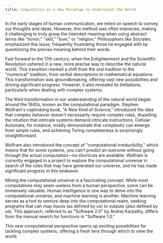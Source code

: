 ```yaml
---
title: Computation as a New Paradigm to Understand the World
---
```


In the early stages of human communication, we relied on speech to convey our thoughts and ideas. However, this method was often imprecise, making it challenging to truly grasp the intended meaning when using abstract terms like "honor," "skill," "love," or "religion." Philosophers like Socrates emphasized this issue, frequently frustrating those he engaged with by questioning the precise meaning behind their words.

Fast forward to the 17th century, when the Enlightenment and the Scientific Revolution ushered in a new, more precise way to describe the natural world. This transition marked a shift from the oral tradition to the "numerical" tradition, from verbal descriptions to mathematical equations. This transformation was groundbreaking, offering vast new possibilities and driving significant progress. However, it also revealed its limitations, particularly when dealing with complex systems.

The third transformation in our understanding of the natural world began around the 1940s, known as the computational paradigm. Stephen Wolfram's captivating book, "A New Kind of Science," introduced the idea that complex behavior doesn't necessarily require complex rules, dispelling the intuition that intricate systems demand intricate instructions. Cellular Automata, for instance, vividly demonstrate that complexity can emerge from simple rules, and achieving Turing completeness is surprisingly straightforward.

Wolfram also introduced the concept of "computational irreducibility," which means that for some systems, you can't predict an outcome without going through the actual computation—no shortcuts are available. Wolfram is currently engaged in a project to explore the computational universe in search of the rules that may have generated our universe, and he has made significant progress in this endeavor.

Mining the computational universe is a fascinating concept. While most computations may seem useless from a human perspective, some can be immensely valuable. Human intelligence is one way to delve into the computational universe, and machine learning is another. Machine learning serves as a tool to venture deep into the computational realm, seeking programs that can map inputs (as defined by us) to outputs (also defined by us). This approach, referred to as "Software 2.0" by Andrej Karpathy, differs from the manual search for functions in "Software 1.0."

This new computational perspective opens up exciting possibilities for tackling complex systems, offering a fresh lens through which to view the world.
